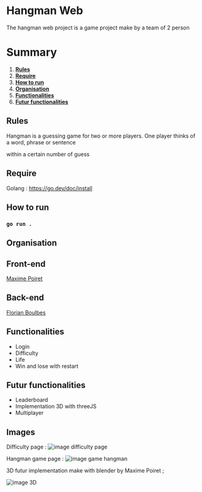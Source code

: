 # Hangman Web

The hangman web project is a game project make by a team of 2 person 

# Summary
1. __[Rules](#rules)__
2. __[Require](#require)__
3. __[How to run](#how-to-run)__
4. __[Organisation](#organisation)__
4. __[Functionalities](#functionalities)__
5. __[Futur functionalities](#futur-functionalities)__

<div id = 'rules' />

## Rules

Hangman is a guessing game for two or more players. One player thinks of a word, phrase or sentence

within a certain number of guess

<div id = 'require' />

## Require

Golang : https://go.dev/doc/install

<div id = 'how-to-run' />

## How to run

### `go run .`

<div id = 'organisation' />

## Organisation

Front-end 
---------
[Maxime Poiret](https://github.com/Marht77)

Back-end
--------
[Florian Boulbes](https://github.com/UtokaSan)

<div id = 'functionalities' />

##  Functionalities

- Login 
- Difficulty 
- Life
- Win and lose with restart

<div id = 'futur-functionalities' />

## Futur functionalities

- Leaderboard
- Implementation 3D with threeJS
- Multiplayer

## Images

Difficulty page :
![image difficulty page](https://image.noelshack.com/fichiers/2023/04/4/1674735236-hangman.jpg)

Hangman game page :
![image game hangman](https://image.noelshack.com/fichiers/2023/04/4/1674735358-jeuhangman.png)

3D futur implementation make with blender by Maxime Poiret ;

![image 3D](https://image.noelshack.com/fichiers/2023/04/4/1674735075-3d-image.png)
